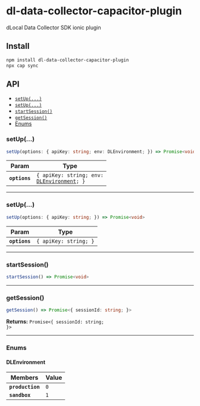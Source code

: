 # dl-data-collector-capacitor-plugin

dLocal Data Collector SDK ionic plugin

## Install

```bash
npm install dl-data-collector-capacitor-plugin
npx cap sync
```

## API

<docgen-index>

* [`setUp(...)`](#setup)
* [`setUp(...)`](#setup)
* [`startSession()`](#startsession)
* [`getSession()`](#getsession)
* [Enums](#enums)

</docgen-index>

<docgen-api>
<!--Update the source file JSDoc comments and rerun docgen to update the docs below-->

### setUp(...)

```typescript
setUp(options: { apiKey: string; env: DLEnvironment; }) => Promise<void>
```

| Param         | Type                                                                              |
| ------------- | --------------------------------------------------------------------------------- |
| **`options`** | <code>{ apiKey: string; env: <a href="#dlenvironment">DLEnvironment</a>; }</code> |

--------------------


### setUp(...)

```typescript
setUp(options: { apiKey: string; }) => Promise<void>
```

| Param         | Type                             |
| ------------- | -------------------------------- |
| **`options`** | <code>{ apiKey: string; }</code> |

--------------------


### startSession()

```typescript
startSession() => Promise<void>
```

--------------------


### getSession()

```typescript
getSession() => Promise<{ sessionId: string; }>
```

**Returns:** <code>Promise&lt;{ sessionId: string; }&gt;</code>

--------------------


### Enums


#### DLEnvironment

| Members          | Value          |
| ---------------- | -------------- |
| **`production`** | <code>0</code> |
| **`sandbox`**    | <code>1</code> |

</docgen-api>
